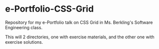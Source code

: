 # e-Portfolio-CSS-Grid
Repository for my e-Portfolio talk on CSS Grid in Ms. Berkling's Software Engineering class.

This will 2 directories, one with exercise materials, and the other one with exercise solutions.
